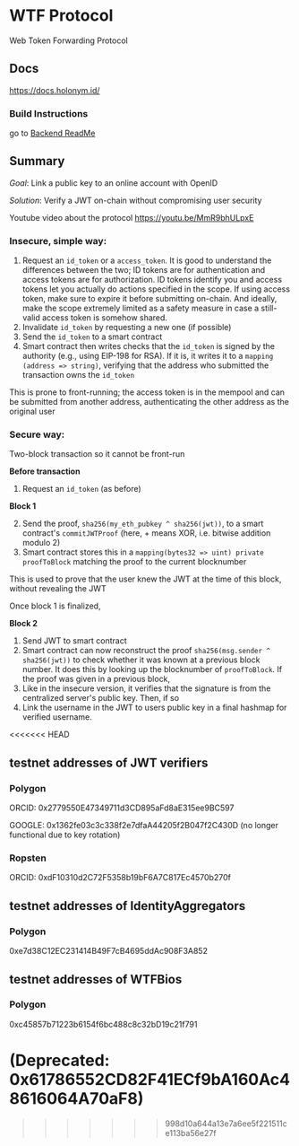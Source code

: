 # WTF Protocol
Web Token Forwarding Protocol

## Docs
https://docs.holonym.id/

### Build Instructions

go to [Backend ReadMe](https://github.com/opscientia/DIDJWT/tree/main/backend)


## Summary
*Goal*:
Link a public key to an online account with OpenID

*Solution*: 
Verify a JWT on-chain without compromising user security

Youtube video about the protocol https://youtu.be/MmR9bhULpxE
### Insecure, simple way:

1. Request an `id_token` or a `access_token`. It is good to understand the differences between the two; ID tokens are for authentication and access tokens are for authorization. ID tokens identify you and access tokens let you actually do actions specified in the scope. If using access token, make sure to expire it before submitting on-chain. And ideally, make the scope extremely limited as a safety measure in case a still-valid access token is somehow shared.
2. Invalidate `id_token` by requesting a new one (if possible)
3. Send the `id_token` to a smart contract
4. Smart contract then writes checks that the `id_token` is signed by the authority (e.g., using EIP-198 for RSA). If it is, it writes it to a `mapping (address => string)`, verifying  that the address who submitted the transaction owns the `id_token`

This is prone to front-running; the access token is in the mempool and can be submitted from another address, authenticating the other address as the original user

### Secure way:
Two-block transaction so it cannot be front-run

**Before transaction**

1. Request an `id_token` (as before)


**Block 1**

2. Send the proof, `sha256(my_eth_pubkey ^ sha256(jwt))`, to a smart contract's `commitJWTProof` (here, + means XOR, i.e. bitwise addition modulo 2)
3. Smart contract stores this in a `mapping(bytes32 => uint) private proofToBlock` matching the proof to the current blocknumber

This is used to prove that the user knew the JWT at the time of this block, without revealing the JWT


Once block 1 is finalized,

**Block 2**
1. Send JWT to smart contract
2. Smart contract can now reconstruct the proof `sha256(msg.sender ^ sha256(jwt))` to check whether it was known at a previous block number. It does this by looking up the blocknumber of `proofToBlock`. If the proof was given in a previous block, 
3. Like in the insecure version, it verifies that the signature is from the centralized server's public key. Then, if so
4. Link the username in the JWT to users public key in a final hashmap for verified username.


<<<<<<< HEAD
## testnet addresses of JWT verifiers
### Polygon
ORCID: 0x2779550E47349711d3CD895aFd8aE315ee9BC597

GOOGLE: 0x1362fe03c3c338f2e7dfaA44205f2B047f2C430D (no longer functional due to key rotation)
### Ropsten
ORCID: 0xdF10310d2C72F5358b19bF6A7C817Ec4570b270f

## testnet addresses of IdentityAggregators
### Polygon
0xe7d38C12EC231414B49F7cB4695ddAc908F3A852

## testnet addresses of WTFBios
### Polygon
0xc45857b71223b6154f6bc488c8c32bD19c21f791

(Deprecated: 0x61786552CD82F41ECf9bA160Ac48616064A70aF8)
=======
>>>>>>> 998d10a644a13e7a6ee5f221511ce113ba56e27f

